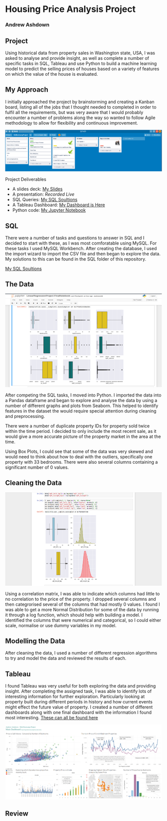 # Housing Price Analysis Project
### Andrew Ashdown

## Project

Using historical data from property sales in Washington state, USA, I was asked to analyse and provide insight, as well as complete a number of specific tasks in SQL, Tableau and use Python to build a machine learning model to predict the selling prices of houses based on a variety of features on which the value of the house is evaluated.

## My Approach

I initially approached the project by brainstorming and creating a Kanban board, listing all of the jobs that I thought needed to completed in order to fulfil all the requirements, but was very aware that I would probably encounter a number of problems along the way so wanted to follow Agile methodology to allow for flexibility and continuous improvement.

![Alt text](Images/Kanban.png?raw=true "Kanban Board")


Project Deliverables

  *  A slides deck: [My Slides](https://docs.google.com/presentation/d/1aU0oN8-odVbOynBnhMiN4cmolKOtC3c3SeO_X2kwP5M/edit?usp=sharing)
  *  A presentation: *Recorded Live*
  * SQL Queries: [My SQL Soultions](https://github.com/surelybassy/RegressionAnalysisProject/blob/master/SQL%20Queries/SQL%20Tasks%20and%20Solutions.md)
  * A Tableau Dashboard: [My Dashboard is Here](https://public.tableau.com/profile/andrew.ashdown#!/vizhome/MidBootcampProject-Story/AA-Mid-BootcampDashboard
)
  * Python code: [My Jupyter Notebook](https://github.com/surelybassy/RegressionAnalysisProject/blob/master/JupyterNotebooks/LinearRegressionProject-FinalNotebook.ipynb)


## SQL

There were a number of tasks and questions to answer in SQL and I decided to start with these, as I was most comforatable using MySQL. For these tasks I used MySQL Workbench. After creating the database, I used the import wizard to import the CSV file and then began to explore the data. My solutions to this can be found in the SQL folder of this repository.

[My SQL Soultions](https://github.com/surelybassy/RegressionAnalysisProject/blob/master/SQL%20Queries/SQL%20Tasks%20and%20Solutions.md)


## The Data

<img src="Images/PythonPic3.png" width="600" height="300"> 

After competing the SQL tasks, I moved into Python. I imported the data into a Pandas dataframe and began to explore and analyse the data by using a number of different graphs and plots from Seaborn. This helped to identify features in the dataset the would require special attention during  cleaning and preprocessing.

There were a number of duplicate property IDs for property sold twice within the time period. I decided to only include the most recent sale, as it would give a more accurate picture of the property market in the area at the time.

Using Box Plots, I could see that some of the data was very skewed and would need to think about how to deal with the outliers, specifically one property with 33 bedrooms. There were also several columns containing a significant number of 0 values. 


## Cleaning the Data

<img src="Images/PythonPic1.png" width="600" height="300">

Using a correlation matrix, I was able to indicate which columns had little to no correlation to the price of the property. I dropped several columns and then categrorised several of the columns that had mostly 0 values. I found I was able to get a more Normal Distribution for some of the data by running it through a log function, which should help with building a model. I identified the columns that were numerical and categorical, so I could either scale, normalise or use dummy variables in my model.


## Modelling the Data

After cleaning the data, I used a number of different regression algorithms to try and model the data and reviewed the results of each.


## Tableau

I found Tableau was very useful for both exploring the data and providing insight. After completing the assigned task, I was able to identify lots of interesting information for further exploration. Particularly looking at property built during different periods in history and how current events might effect the future value of property. I created a number of different dashboards along with one final dashboard with the information I found most interesting. [These can all be found here](https://public.tableau.com/profile/andrew.ashdown#!/vizhome/MidBootcampProject-Story/AA-Mid-BootcampDashboard
)

![Alt text](Tableau/MainDashboard-Tableau.png?raw=true "MainDashboard")



## Review




